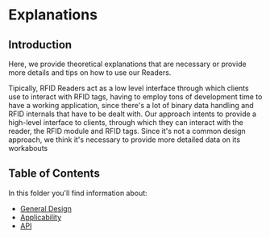 # Explanations

## Introduction

Here, we provide theoretical explanations that are necessary or provide more details
and tips on how to use our Readers. 

Tipically, RFID Readers act as a low level interface
through which clients use to interact with RFID tags, having to employ
tons of development time to have a working application, since there's a
lot of binary data handling and RFID internals that have to be dealt 
with. Our approach intents to provide a high-level interface to clients,
through which they can interact with the reader, the RFID module and RFID
tags. Since it's not a common design approach, we think it's necessary to
provide more detailed data on its workabouts

## Table of Contents
In this folder you'll find information about:

- [General Design](#product_description.md#product-description)
- [Applicability](#applicability.md)
- [API](#api.md)
